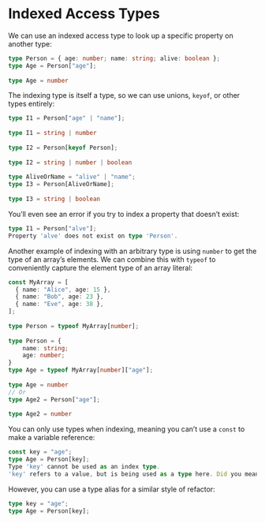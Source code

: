 # Indexed Access Types

We can use an indexed access type to look up a specific property on another type:

```ts
type Person = { age: number; name: string; alive: boolean };
type Age = Person["age"];
     
type Age = number
```

The indexing type is itself a type, so we can use unions, `keyof`, or other types entirely:

```ts
type I1 = Person["age" | "name"];
     
type I1 = string | number
 
type I2 = Person[keyof Person];
     
type I2 = string | number | boolean
 
type AliveOrName = "alive" | "name";
type I3 = Person[AliveOrName];
     
type I3 = string | boolean
```

You’ll even see an error if you try to index a property that doesn’t exist:

```ts
type I1 = Person["alve"];
Property 'alve' does not exist on type 'Person'.
```

Another example of indexing with an arbitrary type is using `number` to get the type of an array’s elements. We can combine this with `typeof` to conveniently capture the element type of an array literal:

```ts
const MyArray = [
  { name: "Alice", age: 15 },
  { name: "Bob", age: 23 },
  { name: "Eve", age: 38 },
];
 
type Person = typeof MyArray[number];
       
type Person = {
    name: string;
    age: number;
}
type Age = typeof MyArray[number]["age"];
     
type Age = number
// Or
type Age2 = Person["age"];
      
type Age2 = number
```

You can only use types when indexing, meaning you can’t use a `const` to make a variable reference:

```ts
const key = "age";
type Age = Person[key];
Type 'key' cannot be used as an index type.
'key' refers to a value, but is being used as a type here. Did you mean 'typeof key'?
```

However, you can use a type alias for a similar style of refactor:

```ts
type key = "age";
type Age = Person[key];
```